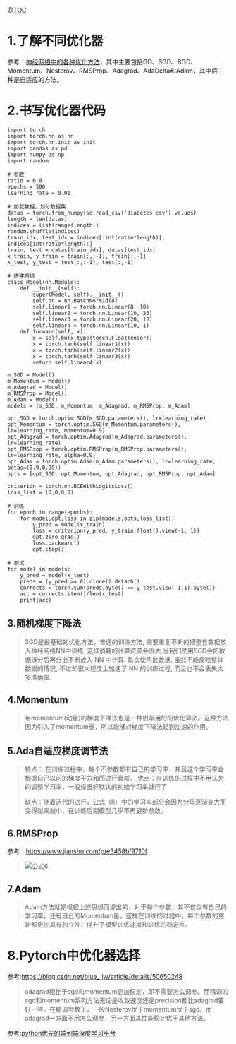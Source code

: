 ﻿@[TOC](（六）Pytorch理解更多神经网络优化方法)
# 1.了解不同优化器
参考：[神经网络中的各种优化方法](https://blog.csdn.net/autocyz/article/details/83114245)，其中主要包括GD、SGD、BGD、Momentum、Nesterov、RMSProp、Adagrad、AdaDelta和Adam，其中后三种是自适应的方法。
# 2.书写优化器代码

    import torch
    import torch.nn as nn
    import torch.nn.init as init
    import pandas as pd 
    import numpy as np
    import random
    
    # 参数
    ratio = 0.8
    epochs = 500
    learning_rate = 0.01
    
    # 加载数据，划分数据集
    datas = torch.from_numpy(pd.read_csv('diabetes.csv').values)
    length = len(datas)
    indices = list(range(length))
    random.shuffle(indices)
    train_idx, test_idx = indices[:int(ratio*length)], indices[int(ratio*length):]
    train, test = datas[train_idx], datas[test_idx]
    x_train, y_train = train[:,:-1], train[:,-1]
    x_test, y_test = test[:,:-1], test[:,-1]
    
    # 搭建网络
    class Model(nn.Module):
        def __init__(self):
            super(Model, self).__init__()
            self.bn = nn.BatchNorm1d(8)
            self.linear1 = torch.nn.Linear(8, 10)
            self.linear2 = torch.nn.Linear(10, 20)
            self.linear3 = torch.nn.Linear(20, 10)
            self.linear4 = torch.nn.Linear(10, 1)
        def forward(self, x):
            x = self.bn(x.type(torch.FloatTensor))
            x = torch.tanh(self.linear1(x))
            x = torch.tanh(self.linear2(x))
            x = torch.tanh(self.linear3(x))
            return self.linear4(x)
    
    m_SGD = Model()
    m_Momentum = Model()
    m_Adagrad = Model()
    m_RMSProp = Model()
    m_Adam = Model()
    models = [m_SGD, m_Momentum, m_Adagrad, m_RMSProp, m_Adam]
    
    opt_SGD = torch.optim.SGD(m_SGD.parameters(), lr=learning_rate)
    opt_Momentum = torch.optim.SGD(m_Momentum.parameters(), lr=learning_rate, momentum=0.9)
    opt_Adagrad = torch.optim.Adagrad(m_Adagrad.parameters(), lr=learning_rate)
    opt_RMSProp = torch.optim.RMSProp(m_RMSProp.parameters(), lr=learning_rate, alpha=0.9)
    opt_Adam = torch.optim.Adam(m_Adam.parameters(), lr=learning_rate, betas=(0.9,0.99))
    opts = [opt_SGD, opt_Momentum, opt_Adagrad, opt_RMSProp, opt_Adam]
    
    criterion = torch.nn.BCEWithLogitsLoss()
    loss_list = [0,0,0,0]
    
    # 训练
    for epoch in range(epochs):
        for model,opt,loss in zip(models,opts,loss_list):
            y_pred = model(x_train)
            loss = criterion(y_pred, y_train.float().view(-1, 1))
            opt.zero_grad()
            loss.backward()
            opt.step()
    
    # 测试
    for model in models:
        y_pred = model(x_test)
        preds = (y_pred >= 0).clone().detach()
        corrects = torch.sum(preds.byte() == y_test.view(-1,1).byte())
        acc = corrects.item()/len(x_test)
        print(acc)

## 3.随机梯度下降法

>  SGD是最基础的优化方法，普通的训练方法, 需要重复不断的把整套数据放入神经网络NN中训练,
> 这样消耗的计算资源会很大.当我们使用SGD会把数据拆分后再分批不断放入 NN 中计算. 每次使用批数据, 虽然不能反映整体数据的情况,
> 不过却很大程度上加速了 NN 的训练过程, 而且也不会丢失太多准确率.

## 4.Momentum

> 带momentum(动量)的梯度下降法也是一种很常用的的优化算法。这种方法因为引入了momentum量，所以能够对梯度下降法起到加速的作用。

## 5.Ada自适应梯度调节法
> 特点： 在训练过程中，每个不参数都有自己的学习率，并且这个学习率会根据自己以前的梯度平方和而进行衰减。
> 优点：在训练的过程中不用认为的调整学习率，一般设置好默认的初始学习率就行了
> 
> 缺点：随着迭代的进行，公式（6）中的学习率部分会因为分母逐渐变大而变得越来越小，在训练后期模型几乎不再更新参数。

## 6.RMSProp
参考：https://www.jianshu.com/p/e3458bf9710f

> ![公式6](https://img-blog.csdnimg.cn/2019082011123084.png)

## 7.Adam

> Adam方法就是根据上述思想而提出的，对于每个参数，其不仅仅有自己的学习率，还有自己的Momentum量，这样在训练的过程中，每个参数的更新都更加具有独立性，提升了模型训练速度和训练的稳定性。

# 8.Pytorch中优化器选择
参考:https://blog.csdn.net/blue_jjw/article/details/50650248
> adagrad相比于sgd和momentum更加稳定，即不需要怎么调参。而精调的sgd和momentum系列方法无论是收敛速度还是precision都比adagrad要好一些。在精调参数下，一般Nesterov优于momentum优于sgd。而adagrad一方面不用怎么调参，另一方面其性能稳定优于其他方法。

参考:[python优先的端到端深度学习平台](https://ptorch.com/news/54.html)


